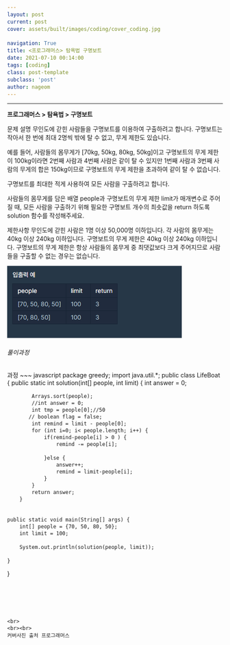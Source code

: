 ```yaml
---
layout: post
current: post
cover: assets/built/images/coding/cover_coding.jpg

navigation: True
title: <프로그래머스> 탐욕법 구명보트
date: 2021-07-10 00:14:00
tags: [coding]
class: post-template
subclass: 'post'
author: nageom
---
```

* * *
**프로그래머스 > 탐욕법 > 구명보트**

문제 설명
무인도에 갇힌 사람들을 구명보트를 이용하여 구출하려고 합니다. 구명보트는 작아서 한 번에 최대 2명씩 밖에 탈 수 없고, 무게 제한도 있습니다.

예를 들어, 사람들의 몸무게가 [70kg, 50kg, 80kg, 50kg]이고 구명보트의 무게 제한이 100kg이라면 2번째 사람과 4번째 사람은 같이 탈 수 있지만 1번째 사람과 3번째 사람의 무게의 합은 150kg이므로 구명보트의 무게 제한을 초과하여 같이 탈 수 없습니다.

구명보트를 최대한 적게 사용하여 모든 사람을 구출하려고 합니다.

사람들의 몸무게를 담은 배열 people과 구명보트의 무게 제한 limit가 매개변수로 주어질 때, 모든 사람을 구출하기 위해 필요한 구명보트 개수의 최솟값을 return 하도록 solution 함수를 작성해주세요.

제한사항
무인도에 갇힌 사람은 1명 이상 50,000명 이하입니다.
각 사람의 몸무게는 40kg 이상 240kg 이하입니다.
구명보트의 무게 제한은 40kg 이상 240kg 이하입니다.
구명보트의 무게 제한은 항상 사람들의 몸무게 중 최댓값보다 크게 주어지므로 사람들을 구출할 수 없는 경우는 없습니다.

![ex_screenshot](../../assets/built/images/coding/greedy(4)_1.jpg.png)

<h6>풀이과정</h6>
과정
~~~ javascript
package greedy;
import java.util.*;
public class LifeBoat {
	 public static int solution(int[] people, int limit) {
	        int answer = 0;
	        
	        Arrays.sort(people);
	        //int answer = 0;
	        int tmp = people[0];//50
	       // boolean flag = false;
	        int remind = limit - people[0];
	        for (int i=0; i< people.length; i++) {
	        	if(remind-people[i] > 0 ) {
	        		remind -= people[i];
	        		
	        	}else {
	        		answer++;
	        		remind = limit-people[i];	        		
	        	}	        	
	        }        
	        return answer;
	    }
	
	
	public static void main(String[] args) {
		int[] people = {70, 50, 80, 50};
		int limit = 100;
	
		System.out.println(solution(people, limit));
		
	}
}
~~~





<br>
<br><br>
커버사진 출처 프로그래머스 